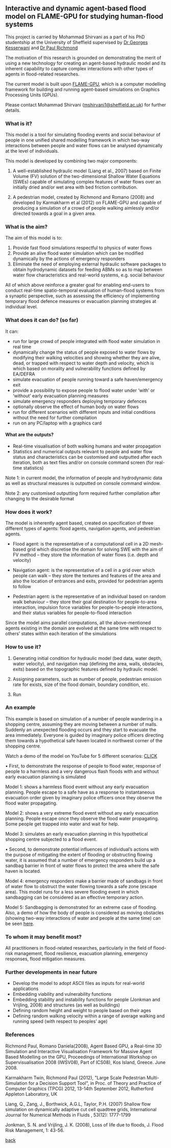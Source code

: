 ## Interactive and dynamic agent-based flood model on FLAME-GPU for studying human-flood systems


This project is carried by Mohammad Shirvani as a part of his PhD studentship at the University of Sheffield supervised by [Dr Georges Kesserwani](https://www.sheffield.ac.uk/civil/staff/academic/gk) and [Dr Paul Richmond](http://paulrichmond.shef.ac.uk/)

The motivation of this research is grounded on demonstrating the merit of using a new technology for creating an agent-based hydraulic model and its inherent capability to capture complex interactions with other types of agents in flood-related researches.

The current model is built upon [FLAME-GPU](http://www.flamegpu.com), which is a computer modelling framework for building and running agent-based simulations on Graphics Processing Units (GPUs).

Please contact Mohammad Shirvani (mshirvani1@sheffield.ac.uk) for further details. 

### What is it?

This model is a tool for simulating flooding events and social behaviour of people in one unified shared modelling framework in which two-way interactions between people and water flows can be analysed dynamically at the level of individuals.

This model is developed by combining two major components: 
1.	A well-established hydraulic model (Liang et al., 2007) based on Finite Volume (FV) solution of the two-dimensional Shallow               Water Equations (SWEs) capable of simulating complex features of water flows over an initially dried and/or wet area with bed             friction contribution.
      
 2.	A pedestrian model, created by Richmond and Romano (2008) and developed by Karmakharm et al (2012) on FLAME-GPU and capable of             producing a simulation of a crowd of people walking aimlessly and/or directed towards a goal in a given area.

### What is the aim?

The aim of this model is to: 

1. Provide fast flood simulations respectful to physics of water flows 
2. Provide an alive flood water simulation which can be modified dynamically by the actions of emergency responders 
3. Eliminate the need of employing external hydraulic software packages to obtain hydrodynamic datasets for feeding ABMs so as to map between water flow characteristics and real-world systems, e.g. social behaviour

All of which above reinforce a greater goal for enabling end-users to conduct real-time spatio-temporal evaluation of human-flood systems from a synaptic perspective, such as assessing the efficiency of implementing temporary flood defence measures or evacuation planning strategies at individual level.

### What does it can do? (so far)

It can:
-	run for large crowd of people integrated with flood water simulation in real time 
-	dynamically change the status of people exposed to water flows by modifying their walking velocities and showing whether they are alive, dead, or trapped with respect to water depth and velocity, which is which based on morality and vulnerability functions defined by EA/DEFRA
-	simulate evacuation of people running toward a safe haven/emergency exit
-	provide a possibility to expose people to flood water under ‘with’ or ‘without’ early evacuation planning measures
-	simulate emergency responders deploying temporary defences
-	optionally observe the effect of human body on water flows
-	run for different scenarios with different inputs and initial conditions without the need for further compilation 
-	run on any PC/laptop with a graphics card

#### What are the outputs?
-	Real-time visualisation of both walking humans and water propagation
-	Statistics and numerical outputs relevant to people and water flow status and characteristics can be customised and outputted after each iteration, both as text files and/or on console command screen (for real-time statistics)

Note 1: in current model, the information of people and hydrodynamic data as well as structural measures is outputted on console command window.

Note 2: any customised outputting form required further compilation after changing to the desirable format

### How does it work?

The model is inherently agent based, created on specification of three different types of agents: flood agents, navigation agents, and pedestrian agents.

- Flood agent: is the representative of a computational cell in a 2D mesh-based grid which discretise the domain for solving SWE with the aim of FV method – they store the information of water flows (i.e. depth and velocity)

- Navigation agent: is the representative of a cell in a grid over which people can walk – they store the textures and features of the area and also the location of entrances and exits, provided for pedestrian agents to follow

- Pedestrian agent: is the representative of an individual based on random walk behaviour – they store their goal destination for people-to-area interaction, impulsion force variables for people-to-people interactions, and their status variables for people-to-flood interaction

Since the model aims parallel computations, all the above-mentioned agents existing in the domain are evolved at the same time with respect to others’ states within each iteration of the simulations

### How to use it?
1.	Generating initial condition for hydraulic model (bed data, water depth, water velocity), and navigation map (defining the area, walls, obstacles, exits) based on the topographic features defined by hydraulic model.

2.	Assigning parameters, such as number of people, pedestrian emission rate for exists, size of the flood domain, boundary condition, etc. 

3.	Run

### An example

This example is based on simulation of a number of people wandering in a shopping centre, assuming they are moving between a number of malls. Suddenly an unexpected flooding occurs and they start to evacuate the area immediately. Everyone is guided by imaginary police officers directing them towards a hypothetical safe haven located in northwest corner of the shopping centre. 

Watch a demo of the model on YouTube for 5 different scenarios: [CLICK](https://www.youtube.com/watch?v=NCToADh39dQ)

•	First, to demonstrate the response of people to flood water, response of people to a harmless and a very dangerous flash floods with and without early evacuation planning is simulated

Model 1: shows a harmless flood event without any early evacuation planning. People escape to a safe have as a response to instantaneous evacuation order given by imaginary police officers once they observe the flood water propagating. 

Model 2: shows a very extreme flood event without any early evacuation planning. People escape once they observe the flood water propagating. Some people get trapped into water and wait for help.

Model 3: simulates an early evacuation planning in this hypothetical shopping centre subjected to a flood event. 

•	Second, to demonstrate potential influences of individual’s actions with the purpose of mitigating the extent of flooding or obstructing flowing water, it is assumed that a number of emergency responders build up a sandbag barrier in front of water flows to protect the area where the safe haven is located.

Model 4: emergency responders make a barrier made of sandbags in front of water flow to obstruct the water flowing towards a safe zone (escape area). This model runs for a less severe flooding event in which sandbagging can be considered as an effective temporary action. 

Model 5: Sandbagging is demonstrated for an extreme case of flooding. 
Also, a demo of how the body of people is considered as moving obstacles (showing two-way interactions of water and people at the same time) can be seen [here](https://www.youtube.com/watch?v=qGE5ZNiCLaY).

### To whom it may benefit most?
All practitioners in flood-related researches, particularly in the field of flood-risk management, flood resilience, evacuation planning, emergency responses, flood mitigation measures.

### Further developments in near future

-	Develop the model to adopt ASCII files as inputs for real-world applications
-	Embedding viability and vulnerability functions
-	Embedding stability and instability functions for people (Jonkman and Vrijling, 2008) and structures (as well as buildings)
-	Defining random height and weight to people based on their ages
-	Defining random walking velocity within a range of average walking and running speed (with respect to peoples’ age)

### References

Richmond Paul, Romano Daniela(2008), Agent Based GPU, a Real-time 3D Simulation and Interactive Visualisation Framework for Massive Agent Based Modelling on the GPU, Proceedings of International Workshop on Supervisualisation 2008 (IWSV08), Part of ICS08), Kos Island, Greece. June 2008.

Karmakharm Twin, Richmond Paul (2012), "Large Scale Pedestrian Multi-Simulation for a Decision Support Tool", in Proc. of Theory and Practice of Computer Graphics (TPCG) 2012, 13-14th September 2012, Rutherford Appleton Laboratory, UK

Liang, Q., Zang, J., Borthwick, A.G.L, Taylor, P.H. (2007) Shallow flow simulation on dynamically adaptive cut cell quadtree grids, International Journal for Numerical Methods in Fluids , 53(12): 1777-1799

Jonkman, S. N. and Vrijling, J. K. (2008), Loss of life due to floods, J. Flood Risk Management, 1: 43-56.




[back](./)

